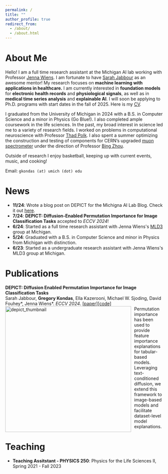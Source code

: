 ```yaml
---
permalink: /
title: ""
author_profile: true
redirect_from: 
  - /about/
  - /about.html
---
```


About Me
===

Hello! I am a full time research assistant at the Michigan AI lab working with Professor [Jenna Wiens](https://websites.umich.edu/~wiensj/). I am fortunate to have [Sarah Jabbour](https://sjabbour.github.io/) as an awesome mentor! My research focuses on **machine learning with applications in healthcare.** I am currently interested in **foundation models** for **electronic health records** and **physiological signals**, as well as in **medical time series analysis** and **explainable AI**. I will soon be applying to Ph.D. programs with start dates in the fall of 2025. Here is my [CV](https://gkondas.github.io/files/gregCV.pdf).

I graduated from the University of Michigan in 2024 with a B.S. in Computer Science and a minor in Physics (Go Blue!). I also completed ample coursework in the life sciences. In the past, my broad interest in science led me to a variety of research fields. I worked on problems in computational neuroscience with Professor [Thad Polk](https://lsa.umich.edu/psych/people/faculty/tpolk.html). I also spent a summer optimizing the construction and testing of components for CERN’s upgraded [muon spectrometer](https://atlas.cern/Discover/Detector/Muon-Spectrometer) under the direction of Professor [Bing Zhou](https://lsa.umich.edu/physics/people/faculty/bzhou.html).

Outside of research I enjoy basketball, keeping up with current events, music, and cooking!

Email: `gkondas (at) umich (dot) edu`

News
===
- **11/24**: Wrote a blog post on DEPICT for the Michigna AI Lab Blog. Check it out [here](https://ai.engin.umich.edu/2024/11/01/understanding-image-classifiers-at-the-dataset-level-with-diffusion-models/).
- **7/24**: **DEPICT: Diffusion-Enabled Permutation Importance for Image Classification Tasks** accepted to *ECCV 2024*!
- **6/24**: Started as a full time research assistant with Jenna Wiens's [MLD3](https://wiens-group.engin.umich.edu/) group at Michigan.
- **5/24**: Graduated with a B.S. in Computer Science and minor in Physics from Michigan with distinction.
- **6/23**: Started as a undergraduate research assistant with Jenna Wiens's MLD3 group at Michigan.

Publications
===

**DEPICT: Diffusion Enabled Permutation Importance for Image Classification Tasks**  
Sarah Jabbour, **Gregory Kondas**, Ella Kazerooni, Michael W. Sjoding, David Fouhey\*, Jenna Wiens\*. *ECCV 2024*. [\[paper\]](https://arxiv.org/abs/2407.14509)[\[code\]](https://github.com/MLD3/DEPICT)  
<img src="images/depict_thumbnail.png" alt="depict_thumbnail" width="400" style="float: left; margin-right: 10px;">
Permutation importance has been used to provide feature importance explanations for tabular-based models. Leveraging text-conditioned diffusion, we extend this framework to image-based models and facilitate dataset-level model explanations. 

Teaching
===
- **Teaching Assitstant - PHYSICS 250**: Physics for the Life Sciences II, Spring 2021 - Fall 2023

<script type="text/javascript" src="//rf.revolvermaps.com/0/0/8.js?i=5w19m8vhder&amp;m=0&amp;c=ff0000&amp;cr1=54ff00&amp;f=arial&amp;l=33" async="async"></script>